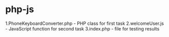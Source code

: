 # php-js

1.PhoneKeyboardConverter.php - PHP class for first task
2.welcomeUser.js - JavaScript function for second task
3.index.php - file for testing results
